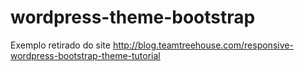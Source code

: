 wordpress-theme-bootstrap
=========================

Exemplo retirado do site http://blog.teamtreehouse.com/responsive-wordpress-bootstrap-theme-tutorial